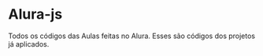 # Alura-js
Todos os códigos das Aulas feitas no Alura. Esses são códigos dos projetos já aplicados.
